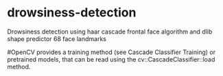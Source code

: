 # drowsiness-detection
Drowsiness detection using haar cascade frontal face algorithm and dlib shape predictor 68 face landmarks

#OpenCV provides a training method (see Cascade Classifier Training) or pretrained models, that can be read using the cv::CascadeClassifier::load method. 
